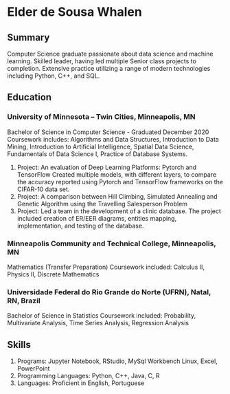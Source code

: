 # Elder de Sousa Whalen

## Summary
Computer Science graduate passionate about data science and machine learning. Skilled leader, having led multiple Senior class projects to completion. Extensive practice utilizing a range of modern technologies including Python, C++, and SQL.

## Education

### University of Minnesota – Twin Cities, Minneapolis, MN
Bachelor of Science in Computer Science - Graduated December 2020
Coursework includes: Algorithms and Data Structures, Introduction to Data Mining, Introduction to Artificial Intelligence, Spatial Data Science, Fundamentals of Data Science I, Practice of Database Systems.

>
1. Project: An evaluation of Deep Learning Platforms: Pytorch and TensorFlow
Created multiple models, with different layers, to compare the accuracy reported using Pytorch and TensorFlow frameworks on the CIFAR-10 data set.
2. Project: A comparison between Hill Climbing, Simulated Annealing and Genetic Algorithm using the Travelling Salesperson Problem
3. Project: Led a team in the development of a clinic database. The project included creation of ER/EER diagrams, entities mapping, implementation, and testing of the database.


### Minneapolis Community and Technical College, Minneapolis, MN
Mathematics (Transfer Preparation)
Coursework included: Calculus II, Physics II, Discrete Mathematics

### Universidade Federal do Rio Grande do Norte (UFRN), Natal, RN, Brazil
Bachelor of Science in Statistics
Coursework included: Probability, Multivariate Analysis, Time Series Analysis, Regression Analysis

## Skills
1. Programs: Jupyter Notebook, RStudio, MySql Workbench Linux, Excel, PowerPoint
2. Programming Languages: Python, C++, Java, C, R
3. Languages: Proficient in English, Portuguese
